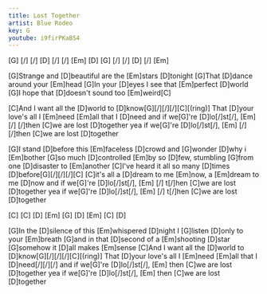 ```yaml
---
title: Lost Together
artist: Blue Rodeo
key: G
youtube: i9firPKaB54
---
```


 [G] [/] [/] [D] [/] [/] [Em]  [D]   [G] [/] [/] [D] [/] [Em]

 [G]Strange and [D]beautiful are the [Em]stars [D]tonight
 [G]That [D]dance around your [Em]head
 [G]In your [D]eyes I see that [Em]perfect [D]world
 [G]I hope that [D]doesn't sound too [Em]weird[C]

 [C]And I want all the [D]world to [D]know[G][/][/][/][C][(ring)]
 That [D]your love's all I [Em]need
 [Em]all that I [D]need
 and if we[G]'re [D]lo[/]st[/], [Em]   [/]  [/]then [C]we are lost [D]together
 yea if we[G]'re [D]lo[/]st[/], [Em]   [/]  [/]then [C]we are lost [D]together

 [G]I stand [D]before this [Em]faceless [D]crowd and [G]wonder [D]why i [Em]bother
 [G]so much [D]controlled [Em]by so [D]few, stumbling [G]from one [D]disaster to [Em]another
 [C]I've heard it all so many [D]times [D]before[G][/][/][/][C]
 [C]it's all a [D]dream to me [Em]now, a [Em]dream to me [D]now
 and if we[G]'re [D]lo[/]st[/], [Em]   [/]  t[/]hen [C]we are lost [D]together
 yea if we[G]'re [D]lo[/]st[/], [Em]   [/]  t[/]hen [C]we are lost [D]together

 [C]  [C]  [D]  [Em] [G] [D] [Em] [C] [D]

 [G]In the [D]silence of this [Em]whispered [D]night I [G]listen [D]only to your [Em]breath
 [G]and in that [D]second of a [Em]shooting [D]star [G]somehow it [D]all makes [Em]sense
 [C]And I want all the [D]world to [D]know[G][/][/][/][C][(ring)]
 That [D]your love's all I [Em]need
 [Em]all that I [D]need[/][/][/]
 and if we[G]'re [D]lo[/]st[/], [Em]     then [C]we are lost [D]together
 yea if we[G]'re [D]lo[/]st[/], [Em]     then [C]we are lost [D]together
